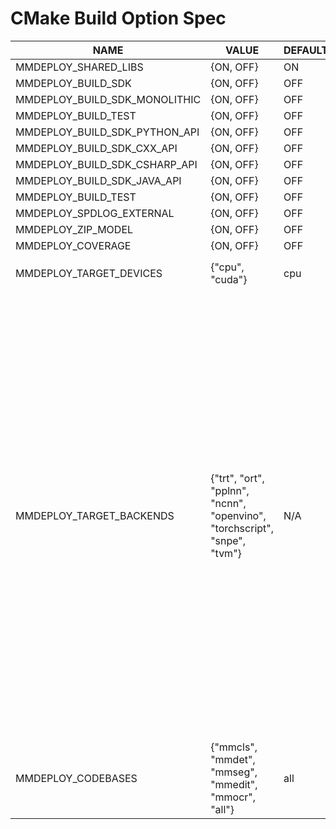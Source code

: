 # CMake Build Option Spec

<table class="docutils">
<thead>
  <tr>
    <th>NAME</th>
    <th>VALUE</th>
    <th>DEFAULT</th>
    <th>REMARK</th>
  </tr>
</thead>
<tbody>
  <tr>
    <td>MMDEPLOY_SHARED_LIBS</td>
    <td>{ON, OFF}</td>
    <td>ON</td>
    <td>Switch to build shared libs</td>
  </tr>
  <tr>
    <td>MMDEPLOY_BUILD_SDK</td>
    <td>{ON, OFF}</td>
    <td>OFF</td>
    <td>Switch to build MMDeploy SDK</td>
  </tr>

<tr>
  <td>MMDEPLOY_BUILD_SDK_MONOLITHIC</td>
  <td>{ON, OFF}</td>
  <td>OFF</td>
  <td>Build single lib</td>
  </tr>

<tr>
  <td>MMDEPLOY_BUILD_TEST</td>
  <td>{ON, OFF}</td>
  <td>OFF</td>
  <td>Build unittest</td>
  </tr>

<tr>
    <td>MMDEPLOY_BUILD_SDK_PYTHON_API</td>
    <td>{ON, OFF}</td>
    <td>OFF</td>
    <td>Switch to build MMDeploy SDK python package</td>
  </tr>
  <tr>
    <td>MMDEPLOY_BUILD_SDK_CXX_API</td>
    <td>{ON, OFF}</td>
    <td>OFF</td>
    <td>Build C++ SDK API</td>
  </tr>

<tr>
    <td>MMDEPLOY_BUILD_SDK_CSHARP_API</td>
    <td>{ON, OFF}</td>
    <td>OFF</td>
    <td>Build C# SDK API</td>
  </tr>

<tr>
    <td>MMDEPLOY_BUILD_SDK_JAVA_API</td>
    <td>{ON, OFF}</td>
    <td>OFF</td>
    <td>Build Java SDK API</td>
  </tr>
  <tr>
    <td>MMDEPLOY_BUILD_TEST</td>
    <td>{ON, OFF}</td>
    <td>OFF</td>
    <td>Switch to build MMDeploy SDK unittest cases</td>
  </tr>

<tr>
    <td>MMDEPLOY_SPDLOG_EXTERNAL</td>
    <td>{ON, OFF}</td>
    <td>OFF</td>
    <td>Build with spdlog installation package that comes with the system</td>
  </tr>

<tr>
    <td>MMDEPLOY_ZIP_MODEL</td>
    <td>{ON, OFF}</td>
    <td>OFF</td>
    <td>Enable SDK with zip format</td>
  </tr>

<tr>
    <td>MMDEPLOY_COVERAGE</td>
    <td>{ON, OFF}</td>
    <td>OFF</td>
    <td>Build for cplus code coverage report</td>
  </tr>

<tr>
    <td>MMDEPLOY_TARGET_DEVICES</td>
    <td>{"cpu", "cuda"}</td>
    <td>cpu</td>
    <td>Enable target device. You can enable more by
   passing a semicolon separated list of device names to <code>MMDEPLOY_TARGET_DEVICES</code> variable, e.g. <code>-DMMDEPLOY_TARGET_DEVICES="cpu;cuda"</code> </td>
  </tr>
  <tr>
    <td>MMDEPLOY_TARGET_BACKENDS</td>
    <td>{"trt", "ort", "pplnn", "ncnn", "openvino", "torchscript", "snpe", "tvm"}</td>
    <td>N/A</td>
    <td>Enabling inference engine. <b>By default, no target inference engine is set, since it highly depends on the use case.</b> When more than one engine are specified, it has to be set with a semicolon separated list of inference backend names, e.g. <pre><code>-DMMDEPLOY_TARGET_BACKENDS="trt;ort;pplnn;ncnn;openvino"</code></pre>
    After specifying the inference engine, it's package path has to be passed to cmake as follows, <br>
    1. <b>trt</b>: TensorRT. <code>TENSORRT_DIR</code> and <code>CUDNN_DIR</code> are needed.
<pre><code>
-DTENSORRT_DIR=${TENSORRT_DIR}
-DCUDNN_DIR=${CUDNN_DIR}
</code></pre>
    2. <b>ort</b>: ONNXRuntime. <code>ONNXRUNTIME_DIR</code> is needed.
<pre><code>-DONNXRUNTIME_DIR=${ONNXRUNTIME_DIR}</code></pre>
    3. <b>pplnn</b>: PPL.NN. <code>pplnn_DIR</code> is needed.
<pre><code>-Dpplnn_DIR=${PPLNN_DIR}</code></pre>
    4. <b>ncnn</b>: ncnn. <code>ncnn_DIR</code> is needed.
<pre><code>-Dncnn_DIR=${NCNN_DIR}/build/install/lib/cmake/ncnn</code></pre>
    5. <b>openvino</b>: OpenVINO. <code>InferenceEngine_DIR</code> is needed.
<pre><code>-DInferenceEngine_DIR=${INTEL_OPENVINO_DIR}/deployment_tools/inference_engine/share</code></pre>
    6. <b>torchscript</b>: TorchScript. <code>Torch_DIR</code> is needed.
<pre><code>-DTorch_DIR=${Torch_DIR}</code></pre>
Currently, <b>The Model Converter supports torchscript, but SDK doesn't</b>.<br>
    7. <b>snpe</b>: qcom snpe. <code>SNPE_ROOT</code> must existed in the environment variable because of C/S mode.<br>
    8. <b>coreml</b>: CoreML. <code>Torch_DIR</code> is required. <code>Torch_DIR</code>。 <br>
    9. <b>TVM</b>: TVM. <code>TVM_DIR</code> is required. <pre><code>-DTVM_DIR=${TVM_DIR}</code></pre>
   </td>
  </tr>
  <tr>
    <td>MMDEPLOY_CODEBASES</td>
    <td>{"mmcls", "mmdet", "mmseg", "mmedit", "mmocr", "all"}</td>
    <td>all</td>
    <td>Enable codebase's postprocess modules. You can provide a semicolon separated list of codebase names to enable them, e.g., <code>-DMMDEPLOY_CODEBASES="mmcls;mmdet"</code>. Or you can pass <code>all</code> to enable them all, i.e., <code>-DMMDEPLOY_CODEBASES=all</code></td>
  </tr>

</tbody>
</table>
